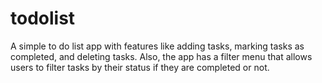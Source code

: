 # todolist

A simple to do list app with features like adding tasks, marking tasks as completed, and deleting tasks. Also, the app has a filter menu that allows users to filter tasks by their status if they are completed or not.

